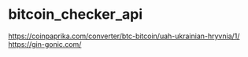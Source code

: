 # bitcoin_checker_api

https://coinpaprika.com/converter/btc-bitcoin/uah-ukrainian-hryvnia/1/
https://gin-gonic.com/